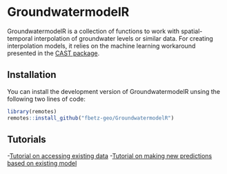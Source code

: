 
<!-- README.md is generated from README.Rmd. Please edit that file -->

# GroundwatermodelR

<!-- badges: start -->
<!-- badges: end -->

GroundwatermodelR is a collection of functions to work with
spatial-temporal interpolation of groundwater levels or similar data.
For creating interpolation models, it relies on the machine learning
workaround presented in the [CAST
package](https://hannameyer.github.io/CAST/).

## Installation

You can install the development version of GroundwatermodelR unsing the
following two lines of code:

``` r
library(remotes)
remotes::install_github("fbetz-geo/GroundwatermodelR")
```

## Tutorials
-[Tutorial on accessing existing data](https://fbetz-geo.github.io/GroundwatermodelR/articles/Analysis.html)
-[Tutorial on making new predictions based on existing model](https://fbetz-geo.github.io/GroundwatermodelR/articles/PredictoR.html)
